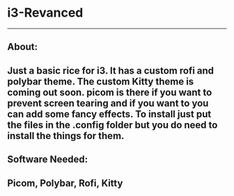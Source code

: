 # i3-Revanced
---
## About:
Just a basic rice for i3. It has a custom rofi and polybar theme. The custom Kitty theme is coming out soon. picom is there if you want to prevent screen tearing and if you want to you can add some fancy effects. To install just put the files in the .config folder but you do need to install the things for them.
---
## Software Needed:
Picom, Polybar, Rofi, Kitty
---
